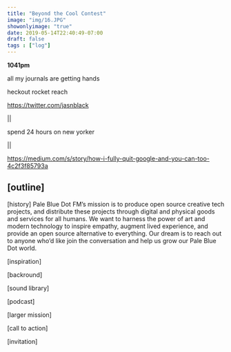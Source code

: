 ```yaml
---
title: "Beyond the Cool Contest"
image: "img/16.JPG"
showonlyimage: "true"
date: 2019-05-14T22:40:49-07:00
draft: false
tags : ["log"]
---
```


**1041pm**

all my journals are getting hands



heckout rocket reach


https://twitter.com/jasnblack

||

spend 24 hours on new yorker

||


https://medium.com/s/story/how-i-fully-quit-google-and-you-can-too-4c2f3f85793a

## [outline]

[history]
Pale Blue Dot FM’s mission is to produce open source creative tech projects, and distribute these projects through digital and physical goods and services for all humans. We want to harness the power of art and modern technology to inspire empathy, augment lived experience, and provide an open source alternative to everything. Our dream is to reach out to anyone who’d like join the conversation and help us grow our Pale Blue Dot world.

[inspiration]


[backround]

[sound library]

[podcast]

[larger mission]

[call to action]

[invitation]
